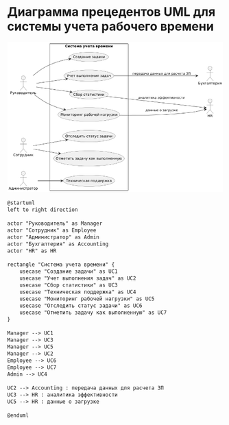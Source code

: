 # Диаграмма прецедентов UML для системы учета рабочего времени

![Диаграмма прецедентов](../.images/use-case-diagram.png)

```plantuml
@startuml
left to right direction

actor "Руководитель" as Manager
actor "Сотрудник" as Employee
actor "Администратор" as Admin
actor "Бухгалтерия" as Accounting
actor "HR" as HR

rectangle "Система учета времени" {
    usecase "Создание задачи" as UC1
    usecase "Учет выполнения задач" as UC2
    usecase "Сбор статистики" as UC3
    usecase "Техническая поддержка" as UC4
    usecase "Мониторинг рабочей нагрузки" as UC5
    usecase "Отследить статус задачи" as UC6
    usecase "Отметить задачу как выполненную" as UC7
}

Manager --> UC1
Manager --> UC3
Manager --> UC5
Manager --> UC2
Employee --> UC6
Employee --> UC7
Admin --> UC4

UC2 --> Accounting : передача данных для расчета ЗП
UC3 --> HR : аналитика эффективности
UC5 --> HR : данные о загрузке

@enduml
```
